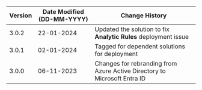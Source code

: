 | **Version** | **Date Modified (DD-MM-YYYY)** | **Change History**                                                         |
|-------------|--------------------------------|----------------------------------------------------------------------------|
| 3.0.2       | 22-01-2024                     | Updated the solution to fix **Analytic Rules** deployment issue                             |
| 3.0.1       | 02-01-2024                     | Tagged for dependent solutions for deployment                              |
| 3.0.0       | 06-11-2023                     | Changes for rebranding from Azure Active Directory to Microsoft Entra ID   |
         
                                                                                                                 
